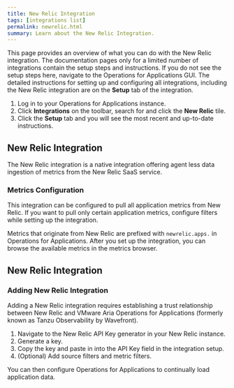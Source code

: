```yaml
---
title: New Relic Integration
tags: [integrations list]
permalink: newrelic.html
summary: Learn about the New Relic Integration.
---
```


This page provides an overview of what you can do with the New Relic integration. The documentation pages only for a limited number of integrations contain the setup steps and instructions. If you do not see the setup steps here, navigate to the Operations for Applications GUI. The detailed instructions for setting up and configuring all integrations, including the New Relic integration are on the **Setup** tab of the integration.

1. Log in to your Operations for Applications instance. 
2. Click **Integrations** on the toolbar, search for and click the **New Relic** tile. 
3. Click the **Setup** tab and you will see the most recent and up-to-date instructions.

## New Relic Integration

The New Relic integration is a native integration offering agent less data ingestion of metrics from the New Relic SaaS service.

### Metrics Configuration
This integration can be configured to pull all application metrics from New Relic. If you want to pull only certain application metrics, configure filters while setting up the integration.

Metrics that originate from New Relic are prefixed with `newrelic.apps.` in Operations for Applications. After you set up the integration, you can browse the available metrics in the metrics browser.


## New Relic Integration



### Adding New Relic Integration

Adding a New Relic integration requires establishing a trust relationship between New Relic and VMware Aria Operations for Applications (formerly known as Tanzu Observability by Wavefront).


1. Navigate to the New Relic API Key generator in your New Relic instance.
2. Generate a key.
3. Copy the key and paste in into the API Key field in the integration setup.
4. (Optional) Add source filters and metric filters.

You can then configure Operations for Applications to continually load application data.




